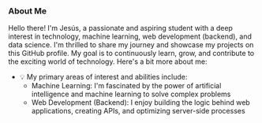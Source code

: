 ### About Me

Hello there! I'm Jesús, a passionate and aspiring student with a deep interest in technology, machine learning, web development (backend), and data science. I'm thrilled to share my journey and showcase my projects on this GitHub profile. My goal is to continuously learn, grow, and contribute to the exciting world of technology. Here's a bit more about me:

* 💡 My primary areas of interest and abilities include:
  * Machine Learning: I'm fascinated by the power of artificial intelligence and machine learning to solve complex problems
  * Web Development (Backend): I enjoy building the logic behind web applications, creating APIs, and optimizing server-side processes
